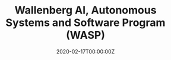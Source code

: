 ---
title: "Wallenberg AI, Autonomous Systems and Software Program (WASP)"
summary: "WASP is a major national initiative for strategically motivated basic research, education and faculty recruitment. It is by far the largest individual research program in Sweden. Chi is an affiliated PhD student of WASP AI track."
# tags:
# - Deep Learning
date: "2020-02-17T00:00:00Z"

# Optional external URL for project (replaces project detail page).
external_link: "https://wasp-sweden.org/"

image:
  caption: Photo by rawpixel on Unsplash
  focal_point: Smart

# links:
# - icon: twitter
#   icon_pack: fab
#   name: Follow
#   url: https://twitter.com/georgecushen
url_code: ""
url_pdf: ""
url_slides: ""
url_video: ""

# Slides (optional).
#   Associate this project with Markdown slides.
#   Simply enter your slide deck's filename without extension.
#   E.g. `slides = "example-slides"` references `content/slides/example-slides.md`.
#   Otherwise, set `slides = ""`.
slides: example
---